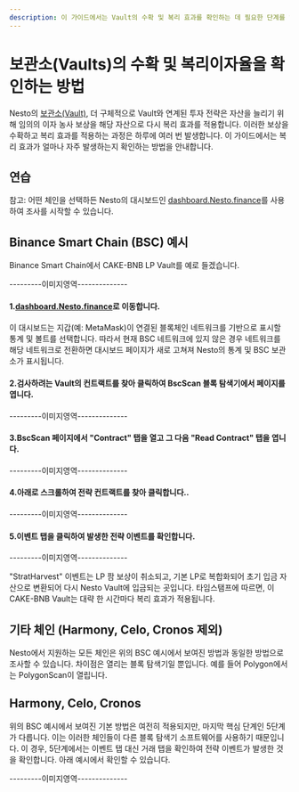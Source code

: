 ```yaml
---
description: 이 가이드에서는 Vault의 수확 및 복리 효과를 확인하는 데 필요한 단계를 알려줍니다.
---
```


# 보관소(Vaults)의 수확 및 복리이자율을 확인하는 방법

Nesto의 [보관소(Vault)](../../undefined-1/vaults.md), 더 구체적으로 Vault와 연계된 투자 전략은 자산을 늘리기 위해 임의의 이자 농사 보상을 해당 자산으로 다시 복리 효과를 적용합니다. 이러한 보상을 수확하고 복리 효과를 적용하는 과정은 하루에 여러 번 발생합니다. 이 가이드에서는 복리 효과가 얼마나 자주 발생하는지 확인하는 방법을 안내합니다.

## 연습

참고: 어떤 체인을 선택하든 Nesto의 대시보드인 [dashboard.Nesto.finance](https://dashboard.beefy.finance/)를 사용하여 조사를 시작할 수 있습니다.

## Binance Smart Chain (BSC) 예시

Binance Smart Chain에서 CAKE-BNB LP Vault를 예로 들겠습니다.

\---------이미지영역--------------

#### 1.[dashboard.Nesto.finance](https://dashboard.beefy.finance/)로 이동합니다.

이 대시보드는 지갑(예: MetaMask)이 연결된 블록체인 네트워크를 기반으로 표시할 통계 및 볼트를 선택합니다. 따라서 현재 BSC 네트워크에 있지 않은 경우 네트워크를 해당 네트워크로 전환하면 대시보드 페이지가 새로 고쳐져 Nesto의 통계 및 BSC 보관소가 표시됩니다.

#### 2.검사하려는 Vault의 컨트랙트를 찾아 클릭하여 BscScan 블록 탐색기에서 페이지를 엽니다.

\---------이미지영역--------------

#### 3.BscScan 페이지에서 "Contract" 탭을 열고 그 다음 "Read Contract" 탭을 엽니다.

\---------이미지영역--------------

#### 4.아래로 스크롤하여 전략 컨트랙트를 찾아 클릭합니다..

\---------이미지영역--------------

#### 5.이벤트 탭을 클릭하여 발생한 전략 이벤트를 확인합니다.

\---------이미지영역--------------

"StratHarvest" 이벤트는 LP 팜 보상이 취소되고, 기본 LP로 복합화되어 초기 입금 자산으로 변환되어 다시 Nesto Vault에 입금되는 곳입니다. 타임스탬프에 따르면, 이 CAKE-BNB Vault는 대략 한 시간마다 복리 효과가 적용됩니다.

## 기타 체인 (Harmony, Celo, Cronos 제외)

Nesto에서 지원하는 모든 체인은 위의 BSC 예시에서 보여진 방법과 동일한 방법으로 조사할 수 있습니다. 차이점은 열리는 블록 탐색기일 뿐입니다. 예를 들어 Polygon에서는 PolygonScan이 열립니다.

## Harmony, Celo, Cronos

위의 BSC 예시에서 보여진 기본 방법은 여전히 적용되지만, 마지막 핵심 단계인 5단계가 다릅니다. 이는 이러한 체인들이 다른 블록 탐색기 소프트웨어를 사용하기 때문입니다. 이 경우, 5단계에서는 이벤트 탭 대신 거래 탭을 확인하여 전략 이벤트가 발생한 것을 확인합니다. 아래 예시에서 확인할 수 있습니다.

\---------이미지영역--------------
